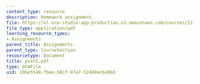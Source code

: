 ```yaml
---
content_type: resource
description: Homework assignment.
file: https://ol-ocw-studio-app-production.s3.amazonaws.com/courses/12-800-fluid-dynamics-of-the-atmosphere-and-ocean-fall-2004/19be5548fbeeb0cf97e752488ec6a98d_pset1.pdf
file_type: application/pdf
learning_resource_types:
- Assignments
parent_title: Assignments
parent_type: CourseSection
resourcetype: Document
title: pset1.pdf
type: OCWFile
uid: 19be5548-fbee-b0cf-97e7-52488ec6a98d
---
```

